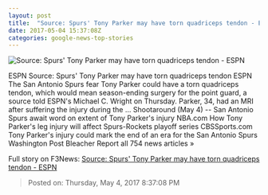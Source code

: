 ```yaml
---
layout: post
title:  "Source: Spurs' Tony Parker may have torn quadriceps tendon - ESPN"
date: 2017-05-04 15:37:08Z
categories: google-news-top-stories
---
```


![Source: Spurs' Tony Parker may have torn quadriceps tendon - ESPN](http://a2.espncdn.com/combiner/i?img=%2Fphoto%2F2017%2F0503%2Fr206527_1296x729_16%2D9.jpg)

ESPN Source: Spurs' Tony Parker may have torn quadriceps tendon ESPN The San Antonio Spurs fear Tony Parker could have a torn quadriceps tendon, which would mean season-ending surgery for the point guard, a source told ESPN's Michael C. Wright on Thursday. Parker, 34, had an MRI after suffering the injury during the ... Shootaround (May 4) -- San Antonio Spurs await word on extent of Tony Parker's injury NBA.com How Tony Parker's leg injury will affect Spurs-Rockets playoff series CBSSports.com Tony Parker's injury could mark the end of an era for the San Antonio Spurs Washington Post Bleacher Report all 754 news articles »


Full story on F3News: [Source: Spurs' Tony Parker may have torn quadriceps tendon - ESPN](http://www.f3nws.com/n/3D4aHB)

> Posted on: Thursday, May 4, 2017 8:37:08 PM
